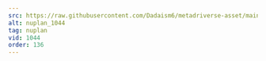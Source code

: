 ```yaml
---
src: https://raw.githubusercontent.com/Dadaism6/metadriverse-asset/main/script-nuplan-output-newcompressed/nuplan_1044.mp4
alt: nuplan_1044
tag: nuplan
vid: 1044
order: 136
---
```

